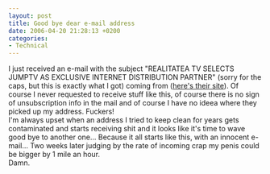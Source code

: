 ```yaml
---
layout: post
title: Good bye dear e-mail address
date: 2006-04-20 21:28:13 +0200
categories:
- Technical
---
```

<p>I just received an e-mail with the subject "REALITATEA TV SELECTS JUMPTV AS EXCLUSIVE INTERNET DISTRIBUTION PARTNER" (sorry for the caps, but this is exactly what I got) coming from <a href="mailto:" title="Here spambots, return their favour!"></a> (<a href="http://www.kcsa.com/">here's their site</a>). Of course I never requested to receive stuff like this, of course there is no sign of unsubscription info in the mail and of course I have no ideea where they picked up my address. Fuckers!<br />
I'm always upset when an address I tried to keep clean for years gets contaminated and starts receiving shit and it looks like it's time to wave good bye to another one... Because it all starts like this, with an innocent e-mail... Two weeks later judging by the rate of incoming crap my penis could be bigger by 1 mile an hour.<br />
Damn.</p>
